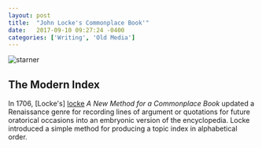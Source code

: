 ```yaml
---
layout: post
title:  "John Locke's Commonplace Book'"
date:   2017-09-10 09:27:24 -0400
categories: ['Writing', 'Old Media']
---
```

![starner]({{site.baseurl}}/assets/locke_common.jpg)

## The Modern Index
In 1706, [Locke's] [locke] *A New Method for a Commonplace Book* updated a Renaissance genre for recording lines of argument or quotations for future oratorical occasions into an embryonic version of the encyclopedia. Locke introduced a simple method for producing a topic index in alphabetical order. 



[locke]: https://en.wikipedia.org/wiki/John_Locke


